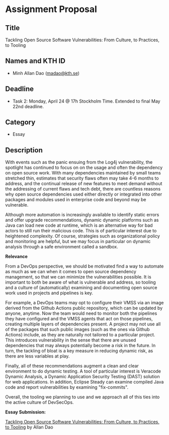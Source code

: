 # Assignment Proposal

## Title

Tackling Open Source Software Vulnerabilities: From Culture, to
Practices, to Tooling

## Names and KTH ID

  - Minh Allan Dao (madao@kth.se)

## Deadline

- Task 2: Monday, April 24 @ 17h Stockholm Time. Extended to final May 22nd deadline.

## Category

- Essay

## Description

With events such as the panic ensuing from the Log4j vulnerability, the spotlight has continued to focus on on the usage and often the dependency on open source work. With many dependencies maintained by small teams stretched thin, estimates that security flaws often may take 4-6 months to address, and the continual release of new features to meet demand without the addressing of current flaws and tech debt, there are countless reasons why open source dependencies used either directly or integrated into other packages and modules used in enterprise code and beyond may be vulnerable.

Although more automation is increasingly available to identify static errors and offer upgrade recommendations, dynamic dynamic platforms such as Java can load new code at runtime, which is an alternative way for bad actors to still run their malicious code. This is of particular interest due to heightened complexity. Of course, strategies such as organizational policy and monitoring are helpful, but we may focus in particular on dynamic analysis through a safe environment called a sandbox.

**Relevance**

From a DevOps perspective, we should be motivated find a way to automate as much as we can when it comes to open source dependency management, so that we can minimize the vulnerabilities possible. It is important to both be aware of what is vulnerable and address, so tooling and a culture of (automatically) examining and documenting open source work used in projects and pipelines is key. 

For example, a DevOps teams may opt to configure their VMSS via an image derived from the Github Actions public repository, which can be updated by anyone, anytime. Now the team would need to monitor both the pipelines they have configured and the VMSS agents that act on those pipelines, creating multiple layers of dependencies present. A project may not use all of the packages that such public images (such as the ones via Github Actions) include, as they are naturally not tailored to a particular project. This introduces vulnerability in the sense that there are unused dependencies that may always potentially become a risk in the future. In turn, the tackling of bloat is a key measure in reducing dynamic risk, as there are less variables at play. 

Finally, all of these recommendations augment a clean and clear environment to do dynamic testing. A tool of particular interest is Veracode Dynamic Analysis, a Dynamic Application Security Testing (DAST) solution for web applications. In addition, Eclipse Steady can examine compiled Java code and report vulnerabilities by examining "fix-commits".

Overall, the tooling we planning to use and we approach all of this ties into the active culture of DevSecOps.

**Essay Submission:**

[Tackling Open Source Software Vulnerabilities: From Culture, to
Practices, to Tooling](OSS_Vulnerabilities.pdf) by Allan Dao